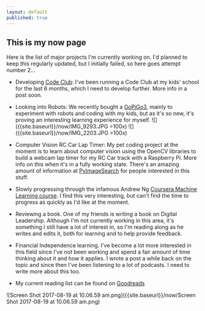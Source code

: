 ```yaml
---
layout: default
published: true
---
```


## This is my now page

Here is the list of major projects I'm currently working on. I'd planned to keep this regularly updated, but I initially failed, so here goes attempt number 2...


- Developing [Code Club](https://codeclubau.org/): I've been running a Code Club at my kids' school for the last 6 months, which I need to develop further. More info in a post soon.

- Looking into Robots: We recently bought a [GoPiGo3](https://www.dexterindustries.com/gopigo3/), mainly to experiment with robots and coding with my kids, but as it's so new, it's proving an interesting learning experience for myself.
![]({{site.baseurl}}/now/IMG_9293.JPG =100x) ![]({{site.baseurl}}/now/IMG_2203.JPG =100x)
- Computer Vision RC Car Lap Timer: My pet coding project at the moment is to learn about computer vision using the OpenCV libraries to build a webcam lap timer for my RC Car track with a Raspberry Pi. More info on this when it's in a fully working state. There's an amazing amount of information at [PyImageSearch](http://www.pyimagesearch.com/) for people interested in this stuff.

- Slowly progressing through the infamous Andrew Ng [Coursera Machine Learning course](http://www.coursera.org/learn/machine-learning/home/welcome). I find this very interesting, but can't find the time to progress as quickly as I'd like at the moment. 

- Reviewing a book. One of my friends is writing a book on Digital Leadership. Although I'm not currently working in this area, it's something I still have a lot of interest in, so I'm reading along as he writes and edits it, both for learning and to help provide feedback.

- Financial Independence learning. I've become a lot more interested in this field since I've not been working and spend a fair amount of time thinking about it and how it applies. I wrote a post a while back on the topic and since then I've been listening to a lot of podcasts. I need to write more about this too.

- My current reading list can be found on [Goodreads](https://www.goodreads.com/review/list/63849894-darren-cotterill?shelf=currently-reading&utm_campaign=mybooksnav&utm_content=mybooks_cta&utm_medium=web&utm_source=homepage&view=covers)

![Screen Shot 2017-08-19 at 10.06.59 am.png]({{site.baseurl}}/now/Screen Shot 2017-08-19 at 10.06.59 am.png)



